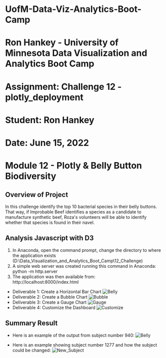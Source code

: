 # UofM-Data-Viz-Analytics-Boot-Camp
# Ron Hankey - University of Minnesota Data Visualization and Analytics Boot Camp
#                   Assignment: Challenge 12 - plotly_deployment
#                           Student: Ron Hankey
#                           Date: June 15, 2022

# Module 12 - Plotly & Belly Button Biodiversity

## Overview of Project
In this challenge identify the top 10 bacterial species in their belly buttons. That way, if Improbable Beef identifies a species as a candidate to manufacture synthetic beef, Roza's volunteers will be able to identify whether that species is found in their navel.

## Analysis Javascript with D3
1. In Anaconda, open the command prompt, change the directory to where the application exists (D:\Data_Visualization_and_Analytics_Boot_Camp\12_Challenge)
2. A simple web server was created running this command in Anaconda: python -m http.server
3. The application was then available from: http://localhost:8000/index.html

* Deliverable 1: Create a Horizontal Bar Chart
![Belly](https://github.com/lykkelig/plotly_deployment/blob/main/static/images/Bar_Chart.png)
* Deliverable 2: Create a Bubble Chart
![Bubble](https://github.com/lykkelig/plotly_deployment/blob/main/static/images/Bubble_Chart.png)
* Deliverable 3: Create a Gauge Chart 
![Gauge](https://github.com/lykkelig/plotly_deployment/blob/main/static/images/Gauge_Chart.png)
* Deliverable 4: Customize the Dashboard
![Customize](https://github.com/lykkelig/plotly_deployment/blob/main/static/images/Customize.png)


## Summary Result
* Here is an example of the output from subject number 940: 
![Belly](https://github.com/lykkelig/plotly_deployment/blob/main/static/images/Belly_Button_Page_1.png)

* Here is an example showing subject number 1277 and how the subject could be changed: 
![New_Subject](https://github.com/lykkelig/plotly_deployment/blob/main/static/images/Subject_Selection.png)